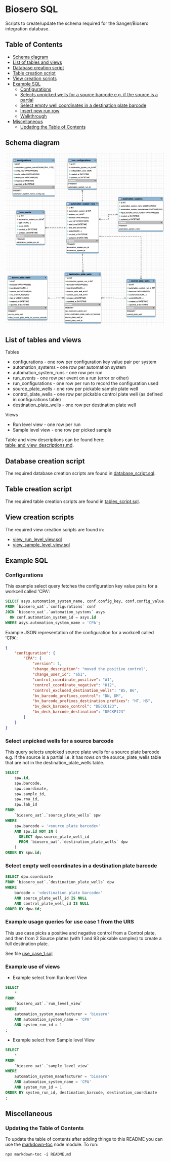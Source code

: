 # Biosero SQL

Scripts to create/update the schema required for the Sanger/Biosero integration database.

## Table of Contents

<!-- toc -->

- [Schema diagram](#schema-diagram)
- [List of tables and views](#list-of-tables-and-views)
- [Database creation script](#database-creation-script)
- [Table creation script](#table-creation-script)
- [View creation scripts](#view-creation-scripts)
- [Example SQL](#example-sql)
  * [Configurations](#configurations)
  * [Selects unpicked wells for a source barcode e.g. if the source is a partial](#selects-unpicked-wells-for-a-source-barcode-eg-if-the-source-is-a-partial)
  * [Select empty well coordinates in a destination plate barcode](#select-empty-well-coordinates-in-a-destination-plate-barcode)
  * [Insert new run row](#insert-new-run-row)
  * [Walkthrough](#walkthrough)
- [Miscellaneous](#miscellaneous)
  * [Updating the Table of Contents](#updating-the-table-of-contents)

<!-- tocstop -->

## Schema diagram
![Alt text](schema.png?raw=true "Biosero Central Database Schema")

## List of tables and views
Tables
- configurations - one row per configuration key value pair per system
- automation_systems - one row per automation system
- automation_system_runs - one row per run
- run_events - one row per event on a run (error or other)
- run_configurations - one row per run to record the configuration used
- source_plate_wells - one row per pickable sample plate well
- control_plate_wells - one row per pickable control plate well (as defined in configurations table)
- destination_plate_wells - one row per destination plate well

Views
- Run level view - one row per run
- Sample level view - one row per picked sample


Table and view descriptions can be found here: [table_and_view_descriptions.md](table_and_view_descriptions.md).

## Database creation script

The required database creation scripts are found in [database_script.sql](database_script.sql).

## Table creation script

The required table creation scripts are found in [tables_script.sql](tables_script.sql).

## View creation scripts

The required view creation scripts are found in:
- [view_run_level_view.sql](view_run_level_view.sql)
- [view_sample_level_view.sql](view_sample_level_view.sql)

## Example SQL

### Configurations
This example select query fetches the configuration key value pairs for a workcell called 'CPA':

```sql
SELECT asys.automation_system_name, conf.config_key, conf.config_value, conf.description, conf.created_at
FROM `biosero_uat`.`configurations` conf
JOIN `biosero_uat`.`automation_systems` asys
  ON conf.automation_system_id = asys.id
WHERE asys.automation_system_name = 'CPA';
```

Example JSON representation of the configuration for a workcell called 'CPA':

```json
{
    "configuration": {
        "CPA": {
            "version": 1,
            "change_description": "moved the positive control",
            "change_user_id": "ab1",
            "control_coordinate_positive": "A1",
            "control_coordinate_negative": "H12",
            "control_excluded_destination_wells": "B5, B6",
            "bv_barcode_prefixes_control": "DN, DM",
            "bv_barcode_prefixes_destination prefixes": "HT, HS",
            "bv_deck_barcode_control": "DECKC123",
            "bv_deck_barcode_destination": "DECKP123"
        }
    }
}
```

### Select unpicked wells for a source barcode

This query selects unpicked source plate wells for a source plate barcode e.g. if the source is a partial i.e. it has rows on the source_plate_wells table that are not in the destination_plate_wells table.

```sql
SELECT
    spw.id,
    spw.barcode,
    spw.coordinate,
    spw.sample_id,
    spw.rna_id,
    spw.lab_id
FROM
    `biosero_uat`.`source_plate_wells` spw
WHERE
    spw.barcode = '<source plate barcode>'
    AND spw.id NOT IN (
      SELECT dpw.source_plate_well_id
      FROM `biosero_uat`.`destination_plate_wells` dpw
    )
ORDER BY spw.id;
```

### Select empty well coordinates in a destination plate barcode

```sql
SELECT dpw.coordinate
FROM `biosero_uat`.`destination_plate_wells` dpw
WHERE
    barcode = '<destination plate barcode>'
    AND source_plate_well_id IS NULL
    AND control_plate_well_id IS NULL
ORDER BY dpw.id;
```

### Example usage queries for use case 1 from the URS
This use case picks a positive and negative control from a Control plate, and then from 2 Source plates (with 1 and 93 pickable samples) to create a full destination plate.

See file [use_case_1.sql](use_case_1.sql)

### Example use of views

- Example select from Run level View

```sql
SELECT
    *
FROM
    `biosero_uat`.`run_level_view`
WHERE
    automation_system_manufacturer = 'biosero'
    AND automation_system_name = 'CPA'
    AND system_run_id = 1
;
```

- Example select from Sample level View

```sql
SELECT
    *
FROM
    `biosero_uat`.`sample_level_view`
WHERE
    automation_system_manufacturer = 'biosero'
    AND automation_system_name = 'CPA'
    AND system_run_id = 1
ORDER BY system_run_id, destination_barcode, destination_coordinate
;
```

## Miscellaneous

### Updating the Table of Contents

To update the table of contents after adding things to this README you can use the
[markdown-toc](https://github.com/jonschlinkert/markdown-toc) node module. To run:

```shell
npx markdown-toc -i README.md
```
